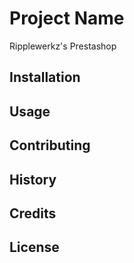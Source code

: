 # Project Name

Ripplewerkz's Prestashop

## Installation

## Usage

## Contributing

## History

## Credits

## License
